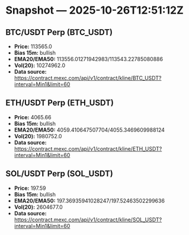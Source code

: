 # Snapshot — 2025-10-26T12:51:12Z

## BTC/USDT Perp (BTC_USDT)
- **Price:** 113565.0
- **Bias 15m:** bullish
- **EMA20/EMA50:** 113556.01271942983/113543.22785080886
- **Vol(20):** 10274962.0
- **Data source:** https://contract.mexc.com/api/v1/contract/kline/BTC_USDT?interval=Min1&limit=60

## ETH/USDT Perp (ETH_USDT)
- **Price:** 4065.66
- **Bias 15m:** bullish
- **EMA20/EMA50:** 4059.410647507704/4055.3469609988124
- **Vol(20):** 1980752.0
- **Data source:** https://contract.mexc.com/api/v1/contract/kline/ETH_USDT?interval=Min1&limit=60

## SOL/USDT Perp (SOL_USDT)
- **Price:** 197.59
- **Bias 15m:** bullish
- **EMA20/EMA50:** 197.36935941028247/197.52463502299636
- **Vol(20):** 2604677.0
- **Data source:** https://contract.mexc.com/api/v1/contract/kline/SOL_USDT?interval=Min1&limit=60

